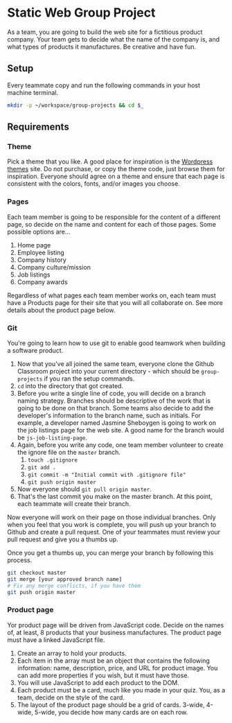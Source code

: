 # Static Web Group Project

As a team, you are going to build the web site for a fictitious product company. Your team gets to decide what the name of the company is, and what types of products it manufactures. Be creative and have fun.

## Setup

Every teammate copy and run the following commands in your host machine terminal.

```bash
mkdir -p ~/workspace/group-projects && cd $_
```

## Requirements

### Theme

Pick a theme that you like. A good place for inspiration is the [Wordpress themes](https://wordpress.org/themes/) site. Do not purchase, or copy the theme code, just browse them for inspiration. Everyone should agree on a theme and ensure that each page is consistent with the colors, fonts, and/or images you choose.

### Pages
Each team member is going to be responsible for the content of a different page, so decide on the name and content for each of those pages. Some possible options are...

1. Home page
1. Employee listing
1. Company history
1. Company culture/mission
1. Job listings
1. Company awards

Regardless of what pages each team member works on, each team must have a Products page for their site that you will all collaborate on. See more details about the product page below.

### Git
You're going to learn how to use git to enable good teamwork when building a software product.

1. Now that you've all joined the same team, everyone clone the Github Classroom project into your current directory - which should be `group-projects` if you ran the setup commands.
1. `cd` into the directory that got created.
1. Before you write a single line of code, you will decide on a branch naming strategy. Branches should be descriptive of the work that is going to be done on that branch. Some teams also decide to add the developer's information to the branch name, such as initials. For example, a developer named Jasmine Sheboygen is going to work on the job listings page for the web site. A good name for the branch would be `js-job-listing-page`.
1. Again, before you write any code, one team member volunteer to create the  ignore file on the `master` branch.
    1. `touch .gitignore`
    1. `git add .`
    1. `git commit -m "Initial commit with .gitignore file"`
    1. `git push origin master`
1. Now everyone should `git pull origin master`.
1. That's the last commit you make on the master branch. At this point, each teammate will create their branch.

Now everyone will work on their page on those individual branches. Only when you feel that you work is complete, you will push up your branch to Github and create a pull request. One of your teammates must review your pull request and give you a thumbs up.

Once you get a thumbs up, you can merge your branch by following this process.

```bash
git checkout master
git merge [your approved branch name] 
# Fix any merge conflicts, if you have them
git push origin master
```

### Product page

Yor product page will be driven from JavaScript code. Decide on the names of, at least, 8 products that your business manufactures. The product page must have a linked JavaScript file.

1. Create an array to hold your products.
1. Each item in the array must be an object that contains the following information: name, description, price, and URL for product image. You can add more properties if you wish, but it must have those.
1. You will use JavaScript to add each product to the DOM.
1. Each product must be a card, much like you made in your quiz. You, as a team, decide on the style of the card.
1. The layout of the product page should be a grid of cards. 3-wide, 4-wide, 5-wide, you decide how many cards are on each row.

